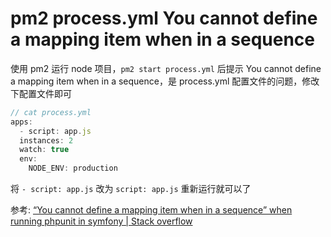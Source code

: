 # pm2 process.yml You cannot define a mapping item when in a sequence
使用 pm2 运行 node 项目，`pm2 start process.yml` 后提示 You cannot define a mapping item when in a sequence，是 process.yml 配置文件的问题，修改下配置文件即可

```js
// cat process.yml
apps:
  - script: app.js 
  instances: 2
  watch: true
  env:
    NODE_ENV: production
```

将 `- script: app.js` 改为 `script: app.js` 重新运行就可以了

参考: [“You cannot define a mapping item when in a sequence” when running phpunit in symfony
 | Stack overflow](https://stackoverflow.com/questions/16482875/you-cannot-define-a-mapping-item-when-in-a-sequence-when-running-phpunit-in-sy)